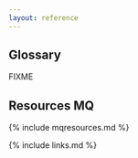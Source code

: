 ```yaml
---
layout: reference
---
```


## Glossary

FIXME

## Resources MQ

{% include mqresources.md %}



{% include links.md %}


